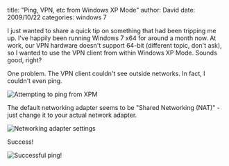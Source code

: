 
title: "Ping, VPN, etc from Windows XP Mode"
author: David
date: 2009/10/22
categories: windows 7

I just wanted to share a quick tip on something that had been tripping me up. I've happily been running Windows 7 x64 for around a month now. At work, our VPN hardware doesn't support 64-bit (different topic, don't ask), so I wanted to use the VPN client from within Windows XP Mode. Sounds good, right? 

One problem. The VPN client couldn't see outside networks. In fact, I couldn't even ping. 

![Attempting to ping  from XPM](http://www.mohundro.com/blog/content/binary/WindowsLiveWriter/PingVPNetcfromWindowsXPMode_12ADF/image_3.png)

 The default networking adapter seems to be "Shared Networking (NAT)" - just change it to your actual network adapter. 

![Networking adapter settings](http://www.mohundro.com/blog/content/binary/WindowsLiveWriter/PingVPNetcfromWindowsXPMode_12ADF/image_6.png)

Success! 

![Successful ping!](http://www.mohundro.com/blog/content/binary/WindowsLiveWriter/PingVPNetcfromWindowsXPMode_12ADF/image_9.png)


